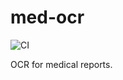 # med-ocr

![CI](https://github.com/umangkeshri/Count-Palm-Trees/workflows/CI/badge.svg)

OCR for medical reports.
